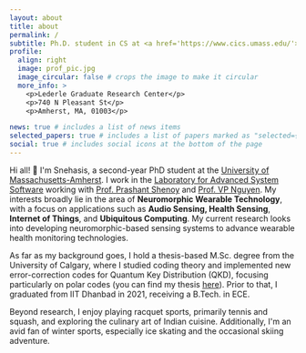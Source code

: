 ```yaml
---
layout: about
title: about
permalink: /
subtitle: Ph.D. student in CS at <a href='https://www.cics.umass.edu/'>University of Massachusetts-Amherst</a> || Exploring the intersection of computing performance and sustainability
profile:
  align: right
  image: prof_pic.jpg
  image_circular: false # crops the image to make it circular
  more_info: >
    <p>Lederle Graduate Research Center</p>
    <p>740 N Pleasant St</p>
    <p>Amherst, MA, 01003</p>

news: true # includes a list of news items
selected_papers: true # includes a list of papers marked as "selected={true}"
social: true # includes social icons at the bottom of the page
---
```


Hi all! 👋 
I'm Snehasis, a second-year PhD student at the <a href='https://www.cics.umass.edu/'> University of Massachusetts-Amherst</a>. I work in the <a href='https://lass.cs.umass.edu/'> Laboratory for Advanced System Software</a> working with <a href='https://people.cs.umass.edu/~shenoy/'>Prof. Prashant Shenoy</a> and <a href='https://people.cs.umass.edu/~phuc/'>Prof. VP Nguyen</a>. My interests broadly lie in the area of **Neuromorphic Wearable Technology**, with a focus on applications such as **Audio Sensing, Health Sensing**, **Internet of Things**, and **Ubiquitous Computing**. My current research looks into developing neuromorphic-based sensing systems to advance wearable health monitoring technologies.

As far as my background goes, I hold a thesis-based M.Sc. degree from the University of Calgary, where I studied coding theory and implemented new error-correction codes for Quantum Key Distribution (QKD), focusing particularly on polar codes (you can find my thesis <a href='https://prism.ucalgary.ca/server/api/core/bitstreams/20a187d9-ee2e-4e31-acc8-e6622e5a546d/content'>here</a>). Prior to that, I graduated from IIT Dhanbad in 2021, receiving a B.Tech. in ECE.

Beyond research, I enjoy playing racquet sports, primarily tennis and squash, and exploring the culinary art of Indian cuisine. Additionally, I'm an avid fan of winter sports, especially ice skating and the occasional skiing adventure.
